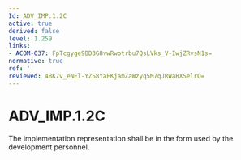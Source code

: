 ```yaml
---
Id: ADV_IMP.1.2C
active: true
derived: false
level: 1.259
links:
- ACOM-037: FpTcgyge9BD3G8vwRwotrbu7QsLVks_V-IwjZRvsN1s=
normative: true
ref: ''
reviewed: 4BK7v_eNEl-YZS8YaFKjamZaWzyq5M7qJRWaBXSelrQ=
---
```


# ADV_IMP.1.2C

The implementation representation shall be in the form used by the development personnel.